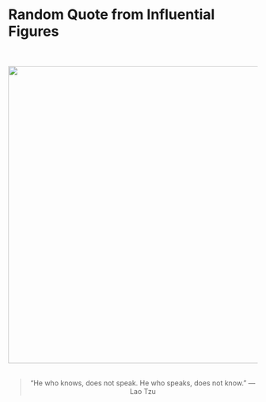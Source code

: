 # Random Quote from Influential Figures

<div align="center">
  <br>
  <br>
  <a href="https://en.m.wikipedia.org/wiki/File:Zhang_Lu-Laozi_Riding_an_Ox.jpg" title="File:Zhang Lu-Laozi Riding an Ox.jpg ..."><img src="https://upload.wikimedia.org/wikipedia/commons/thumb/e/e8/Zhang_Lu-Laozi_Riding_an_Ox.jpg/800px-Zhang_Lu-Laozi_Riding_an_Ox.jpg" width="600px"></a>
  <br>
  <br>
  <blockquote>&ldquo;He who knows, does not speak. He who speaks, does not know.&rdquo; &mdash; <footer>Lao Tzu</footer></blockquote>
</div>
  